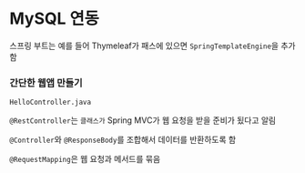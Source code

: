# MySQL 연동

스프링 부트는 예를 들어 Thymeleaf가 패스에 있으면 `SpringTemplateEngine`을 추가함

### 간단한 웹앱 만들기

`HelloController.java`

`@RestController`는 `클래스가` Spring MVC가 웹 요청을 받을 준비가 됬다고 알림

`@Controller`와 `@ResponseBody`를 조합해서 데이터를 반환하도록 함

`@RequestMapping`은 웹 요청과 메서드를 묶음
